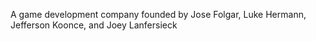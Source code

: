 A game development company founded by Jose Folgar, Luke Hermann, Jefferson Koonce, and Joey Lanfersieck
